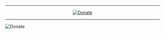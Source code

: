 

----------------------------------------------------------
</p>
<p align="center">
<a href="https://www.horariodebrasilia.org/"><img title="Donate" src="https://www.youtube.com/s/gaming/emoji/0f0cae22/emoji_u2615.svg"></a>
  
  ----------------------------------------------------------------------------------------------------------------------

<img title="Donate" src="https://www.youtube.com/s/gaming/emoji/0f0cae22/emoji_u2615.svg"></a>

